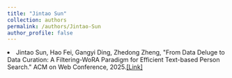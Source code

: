 ```yaml
---
title: "Jintao Sun"
collection: authors
permalink: /authors/Jintao-Sun
author_profile: false
---
```

 <li> Jintao Sun,  Hao Fei,  Gangyi Ding,  Zhedong Zheng, &quot;From Data Deluge to Data Curation: A Filtering-WoRA Paradigm for Efficient Text-based Person Search.&quot; ACM on Web Conference, 2025.<a href='https://zdzheng.xyz/publication/From-Dat2025'>[Link]</a> </li>